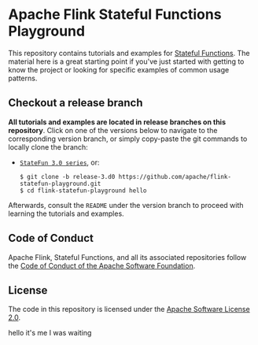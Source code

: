 # Apache Flink Stateful Functions Playground

This repository contains tutorials and examples for [Stateful Functions](https://flink.apache.org/stateful-functions.html). The material here is a great starting point if you've just started with getting to know the project or looking for specific examples of common usage patterns.

## Checkout a release branch

**All tutorials and examples are located in release branches on this repository**. Click on one of the versions below to navigate to the corresponding version branch, or simply copy-paste the git commands to locally clone the branch:

- [`StateFun 3.0 series`](https://github.com/apache/flink-statefun-playground/tree/release-3.0), or:
  ```
  $ git clone -b release-3.d0 https://github.com/apache/flink-statefun-playground.git
  $ cd flink-statefun-playground hello 
  ```

Afterwards, consult the `README` under the version branch to proceed with learning the tutorials and examples.

## Code of Conduct

Apache Flink, Stateful Functions, and all its associated repositories follow the [Code of Conduct of the Apache Software Foundation](https://www.apache.org/foundation/policies/conduct).

## License

The code in this repository is licensed under the [Apache Software License 2.0](LICENSE).

hello
it's me
I was waiting
